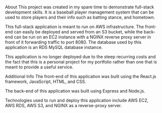 About
This project was created in my spare time to demonstrate full-stack development skills. It is a baseball player management system that can be used to store players and their info such as batting stance, and hometown.

This full-stack application is meant to run on AWS infrastructure. The front-end can easily be deployed and served from an S3 bucket, while the back-end can be run on an EC2 instance with a NGINX reverse proxy server in front of it forwarding traffic to port 8080. The database used by this application is an RDS MySQL database instance.

This application is no longer deployed due to the steep recurring costs and the fact that this is a personal project for my portfolio rather than one that is meant to provide a useful service.

Additional Info
The front-end of this application was built using the React.js framework, JavaScript, HTML, and CSS.

The back-end of this application was built using Express and Node.js.

Technologies used to run and deploy this application include AWS EC2, AWS RDS, AWS S3, and NGINX as a reverse-proxy server.
